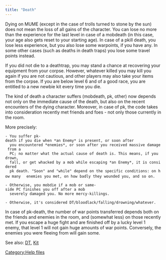 ```yaml
---
title: "Death"
---
```


Dying on MUME (except in the case of trolls turned to stone by the sun)
does not mean the loss of all gains of the character. You can lose no
more than the experience for the last level in case of a mobdeath (in
this case, your age also gets reset to your starting age). In case of a
pkill death, you lose less experience, but you also lose some warpoints,
if you have any. In some other cases (such as deaths in death traps) you
lose some travel points instead.

If you did not die to a deathtrap, you may stand a chance at recovering
your equipment from your corpse. However, whatever killed you may kill
you again if you are not cautious, and other players may also take your
items from the corpse. If you are below level 6 and of a good race, you
are entitled to a new newbie kit every time you die.

The kind of death a character suffers (mobdeath, pk, other) now depends
not only on the immediate cause of the death, but also on the recent
encounters of the dying character. Moreover, in case of pk, the code
takes into consideration recently met friends and foes - not only those
currently in the room.

More precisely:

`- You suffer pk-death if you die when *an Enemy* is present, or soon after`
`  you encountered *enemies*, or soon after you received massive damage from a`
`  PC; no matter what the actual cause of death is. This means, if you drown,`
`  fall, or get whacked by a mob while escaping *an Enemy*, it is considered`
`  pk death. "Soon" and "while" depend on the specific conditions: on how many`
`  enemies you met, on how badly they wounded you, and so on.`

`- Otherwise, you mobdie if a mob or same-side PC finishes you off after a mob`
`  severely damaged you. No more mercy-killings.`

`- Otherwise, it's considered DT/bloodlack/falling/drowning/whatever.`

In case of pk-death, the number of war points transferred depends both
on the friends and enemies in the room, and (somewhat less) on those
recently met. If you escape a huge fight and are finished off by a lucky
level 1 enemy, that level 1 will not gain huge amounts of war points.
Conversely, the enemies you were fleeing from will gain some.

See also: [DT](DT "wikilink"), [Kit](Kit "wikilink")

[Category:Help files](Category:Help_files "wikilink")